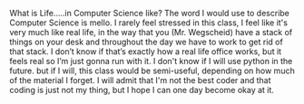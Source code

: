 What is Life.....in Computer Science like?
The word I would use to describe Computer Science is mello. I rarely feel stressed in this class, I feel like it's very much like real life, in the way that you (Mr. Wegscheid) have a stack of things on your desk and throughout the day we have to work to get rid of that stack. I don’t know if that’s exactly how a real life office works, but it feels real so I’m just gonna run with it. I don't know if I will use python in the future. but if I will, this class would be semi-useful, depending on how much of the material I forget. I will admit that I'm not the best coder and that coding is just not my thing, but I hope I can one day become okay at it.
